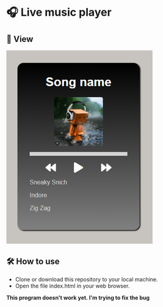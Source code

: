 # 🎧 Live music player 

## 🔎 View 
![Image09](../img/04.PNG)

## 🛠️ How to use
* Clone or download this repository to your local machine.
* Open the file index.html in your web browser.


**This program doesn't work yet. I'm trying to fix the bug**
